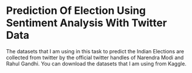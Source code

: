 # Prediction Of Election Using Sentiment Analysis With Twitter Data
The datasets that I am using in this task to predict the Indian Elections are collected from twitter by the official twitter handles of Narendra Modi and Rahul Gandhi. You can download the datasets that I am using from Kaggle.
